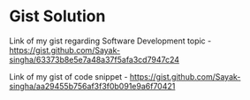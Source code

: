 # Gist Solution

Link of my gist regarding Software Development topic - <https://gist.github.com/Sayak-singha/63373b8e5e7a48a37f5afa3cd7947c24>

Link of my gist of code snippet - <https://gist.github.com/Sayak-singha/aa29455b756af3f3f0b091e9a6f70421>
